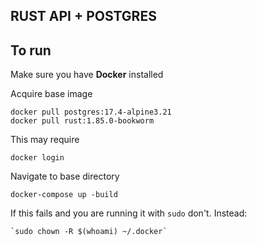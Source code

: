 ## RUST API + POSTGRES 


## To run

Make sure you have **Docker** installed 

Acquire base image

    docker pull postgres:17.4-alpine3.21
    docker pull rust:1.85.0-bookworm 

This may require

    docker login


Navigate to base directory

    docker-compose up -build

If this fails and you are running it with `sudo` don't. 
Instead:

    `sudo chown -R $(whoami) ~/.docker`

